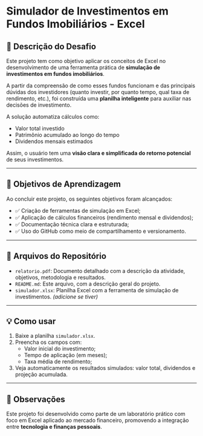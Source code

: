# Simulador de Investimentos em Fundos Imobiliários - Excel

## 📄 Descrição do Desafio

Este projeto tem como objetivo aplicar os conceitos de Excel no desenvolvimento de uma ferramenta prática de **simulação de investimentos em fundos imobiliários**.  

A partir da compreensão de como esses fundos funcionam e das principais dúvidas dos investidores (quanto investir, por quanto tempo, qual taxa de rendimento, etc.), foi construída uma **planilha inteligente** para auxiliar nas decisões de investimento.

A solução automatiza cálculos como:

- Valor total investido
- Patrimônio acumulado ao longo do tempo
- Dividendos mensais estimados

Assim, o usuário tem uma **visão clara e simplificada do retorno potencial** de seus investimentos.

---

## 🎯 Objetivos de Aprendizagem

Ao concluir este projeto, os seguintes objetivos foram alcançados:

- ✅ Criação de ferramentas de simulação em Excel;
- ✅ Aplicação de cálculos financeiros (rendimento mensal e dividendos);
- ✅ Documentação técnica clara e estruturada;
- ✅ Uso do GitHub como meio de compartilhamento e versionamento.

---

## 📁 Arquivos do Repositório

- `relatorio.pdf`: Documento detalhado com a descrição da atividade, objetivos, metodologia e resultados.
- `README.md`: Este arquivo, com a descrição geral do projeto.
- `simulador.xlsx`: Planilha Excel com a ferramenta de simulação de investimentos. *(adicione se tiver)*

---

## 💡 Como usar

1. Baixe a planilha `simulador.xlsx`.
2. Preencha os campos com:
   - Valor inicial do investimento;
   - Tempo de aplicação (em meses);
   - Taxa média de rendimento;
3. Veja automaticamente os resultados simulados: valor total, dividendos e projeção acumulada.

---

## 📌 Observações

Este projeto foi desenvolvido como parte de um laboratório prático com foco em Excel aplicado ao mercado financeiro, promovendo a integração entre **tecnologia e finanças pessoais**.

